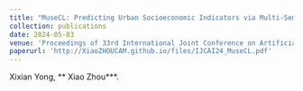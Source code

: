 ```yaml
---
title: "MuseCL: Predicting Urban Socioeconomic Indicators via Multi-Semantic Contrastive Learning"
collection: publications
date: 2024-05-03
venue: 'Proceedings of 33rd International Joint Conference on Artificial Intelligence (IJCAI)'
paperurl: 'http://XiaoZHOUCAM.github.io/files/IJCAI24_MuseCL.pdf'
---
```


Xixian Yong, ** Xiao Zhou**\*.